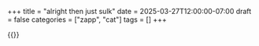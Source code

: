+++
title = "alright then just sulk"
date = 2025-03-27T12:00:00-07:00
draft = false
categories = ["zapp", "cat"]
tags = []
+++

{{<imgwebp src="sulk.png">}}
